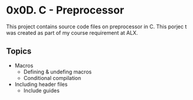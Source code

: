 # 0x0D. C - Preprocessor
This project contains source code files on preprocessor in C. This porjec
t was created as part of my course requirement at ALX.

## Topics
* Macros
  * Defining & undefing macros
  * Conditional compilation
* Including header files
  * Include guides

